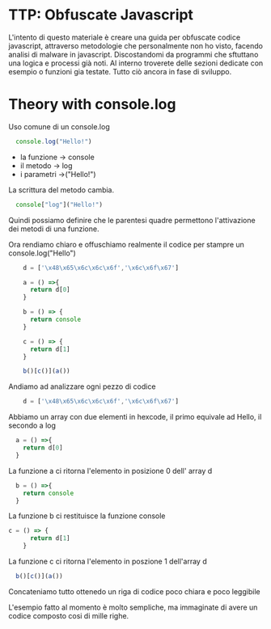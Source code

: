 
# TTP: Obfuscate Javascript

L'intento di questo materiale è creare una guida per obfuscate codice javascript, attraverso metodologie che personalmente non ho visto, facendo analisi di malware in javascript. Discostandomi da programmi che sftuttano una logica e processi già noti. 
Al interno troverete delle sezioni dedicate con esempio o funzioni gia testate. 
Tutto ciò ancora in fase di sviluppo. 



# Theory with console.log






Uso comune di un console.log

```javascript
  console.log("Hello!")
```

- la funzione  -> console
- il metodo    -> log 
- i parametri  ->("Hello!")


La scrittura del metodo cambia.

```javascript
  console["log"]("Hello!")
```

Quindi possiamo definire che le parentesi quadre permettono l'attivazione dei metodi di una funzione.


Ora rendiamo chiaro e offuschiamo realmente il codice per stampre un console.log("Hello")

```javascript
    d = ['\x48\x65\x6c\x6c\x6f','\x6c\x6f\x67']

    a = () =>{
      return d[0]
    }

    b = () => {
      return console
    }

    c = () => {
      return d[1]
    }

    b()[c()](a())
```

Andiamo ad analizzare ogni pezzo di codice 

```javascript
    d = ['\x48\x65\x6c\x6c\x6f','\x6c\x6f\x67']
```
Abbiamo un array con due elementi in hexcode, il primo equivale ad Hello, il secondo a log 

```javascript
  a = () =>{
    return d[0]
  }
```

La funzione a ci ritorna l'elemento in posizione 0 dell' array d 


```javascript
  b = () =>{
    return console
  }
```

La funzione b ci restituisce la funzione console 

```javascript
c = () => {
      return d[1]
    }
```
La funzione c ci ritorna l'elemento in poszione 1 dell'array d


```javascript
  b()[c()](a())
```
Concateniamo tutto ottenedo un riga di codice poco chiara e poco leggibile 


L'esempio fatto al momento è molto sempliche, ma immaginate di avere un codice composto cosi di mille righe.
